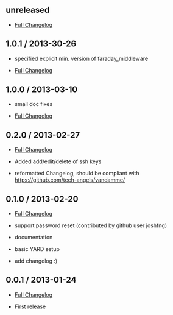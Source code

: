 ## unreleased

* [Full Changelog](https://github.com/rmoriz/digital_ocean/compare/v1.0.1...master)


## 1.0.1 / 2013-30-26

* specified explicit min. version of faraday_middleware

* [Full Changelog](https://github.com/rmoriz/digital_ocean/compare/v1.0.0...v1.0.1)


## 1.0.0 / 2013-03-10

* small doc fixes

* [Full Changelog](https://github.com/rmoriz/digital_ocean/compare/v0.2.0...v1.0.0)


## 0.2.0 / 2013-02-27

* [Full Changelog](https://github.com/rmoriz/digital_ocean/compare/v0.1.0...v0.2.0)

* Added add/edit/delete of ssh keys

* reformatted Changelog, should be compliant with
  https://github.com/tech-angels/vandamme/


## 0.1.0 / 2013-02-20

* [Full Changelog](https://github.com/rmoriz/digital_ocean/compare/v0.0.1...v0.1.0)

* support password reset (contributed by github user joshfng)

* documentation

* basic YARD setup

* add changelog :)


## 0.0.1 / 2013-01-24

* [Full Changelog](https://github.com/rmoriz/digital_ocean/compare/3afd6a3c00cf447bc890703d9221fbed9662856e...v0.0.1)

* First release
